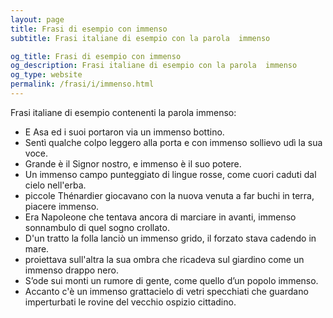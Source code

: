 ```yaml
---
layout: page
title: Frasi di esempio con immenso 
subtitle: Frasi italiane di esempio con la parola  immenso

og_title: Frasi di esempio con immenso 
og_description: Frasi italiane di esempio con la parola  immenso
og_type: website
permalink: /frasi/i/immenso.html
---
```


Frasi italiane di esempio contenenti la parola immenso:


- E Asa ed i suoi portaron via un immenso bottino.
- Sentì qualche colpo leggero alla porta e con immenso sollievo udì la sua voce.
- Grande è il Signor nostro, e immenso è il suo potere.
- Un immenso campo punteggiato di lingue rosse, come cuori caduti dal cielo nell'erba.
- piccole Thénardier giocavano con la nuova venuta a far buchi in terra, piacere immenso.
- Era Napoleone che tentava ancora di marciare in avanti, immenso sonnambulo di quel sogno crollato.
- D'un tratto la folla lanciò un immenso grido, il forzato stava cadendo in mare.
- proiettava sull'altra la sua ombra che ricadeva sul giardino come un immenso drappo nero.
- S’ode sui monti un rumore di gente, come quello d’un popolo immenso.
- Accanto c'è un immenso grattacielo di vetri specchiati che guardano imperturbati le rovine del vecchio ospizio cittadino.
